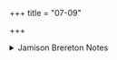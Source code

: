 +++
title = "07-09"

+++

<details><summary>Jamison Brereton Notes</summary>

No particular sign of cohesion either internal or external.
</details>

